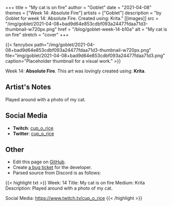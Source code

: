 +++
title =       "My cat is on fire"
author =      "Goblet"
date =        "2021-04-08"
themes =      ["Week 14: Absolute Fire"]
artists =     ["Goblet"]
description = "by Goblet for week 14: Absolute Fire. Created using: Krita."
[[images]]
              src = "/img/goblet/2021-04-08+bad9d64e853cdbf093a24477fdaa71d3-thumbnail-w720px.png"
              href = "/blog/goblet-week-14-b10a"
              alt = "My cat is on fire"
              stretch = "cover"
+++


{{< fancybox path="/img/goblet/2021-04-08+bad9d64e853cdbf093a24477fdaa71d3-thumbnail-w720px.png" file="img/goblet/2021-04-08+bad9d64e853cdbf093a24477fdaa71d3.png" caption="Placeholder thumbnail for a visual work." >}}


Week 14: **Absolute Fire**. This art was lovingly created using: **Krita**.

## Artist's Notes

Played around with a photo of my cat.

## Social Media

- **Twitch**: <a href='https://twitch.tv/cup_o_rice' target='_blank'>cup_o_rice</a>
- **Twitter**: <a href='https://twitter.com/cup_o_rice' target='_blank'>cup_o_rice</a>

## Other

- Edit this page on [GitHub](https://github.com/teaminkling/web-refresh/edit/main/content/blog/goblet-week-14-b10a.md).
- Create [a bug ticket](https://github.com/teaminkling/web-refresh/issues/new?assignees=&labels=bug&template=problem-report.md&title=) for the developer.
- Parsed source from Discord is as follows:

{{< highlight txt >}}
Week: 14
Title: My cat is on fire
Medium: Krita
Description: 
Played around with a photo of my cat. 

Social Media: 
https://www.twitch.tv/cup_o_rice
{{< /highlight >}}